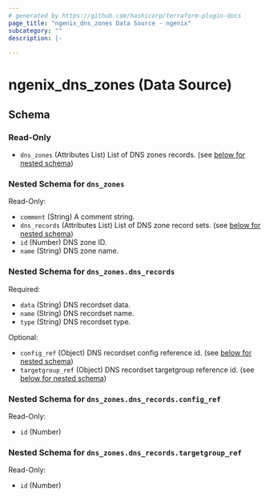 ```yaml
---
# generated by https://github.com/hashicorp/terraform-plugin-docs
page_title: "ngenix_dns_zones Data Source - ngenix"
subcategory: ""
description: |-
  
---
```


# ngenix_dns_zones (Data Source)





<!-- schema generated by tfplugindocs -->
## Schema

### Read-Only

- `dns_zones` (Attributes List) List of DNS zones records. (see [below for nested schema](#nestedatt--dns_zones))

<a id="nestedatt--dns_zones"></a>
### Nested Schema for `dns_zones`

Read-Only:

- `comment` (String) A comment string.
- `dns_records` (Attributes List) List of DNS zone record sets. (see [below for nested schema](#nestedatt--dns_zones--dns_records))
- `id` (Number) DNS zone ID.
- `name` (String) DNS zone name.

<a id="nestedatt--dns_zones--dns_records"></a>
### Nested Schema for `dns_zones.dns_records`

Required:

- `data` (String) DNS recordset data.
- `name` (String) DNS recordset name.
- `type` (String) DNS recordset type.

Optional:

- `config_ref` (Object) DNS recordset config reference id. (see [below for nested schema](#nestedatt--dns_zones--dns_records--config_ref))
- `targetgroup_ref` (Object) DNS recordset targetgroup reference id. (see [below for nested schema](#nestedatt--dns_zones--dns_records--targetgroup_ref))

<a id="nestedatt--dns_zones--dns_records--config_ref"></a>
### Nested Schema for `dns_zones.dns_records.config_ref`

Read-Only:

- `id` (Number)


<a id="nestedatt--dns_zones--dns_records--targetgroup_ref"></a>
### Nested Schema for `dns_zones.dns_records.targetgroup_ref`

Read-Only:

- `id` (Number)
